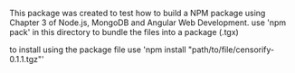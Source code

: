 This package was created to test how to build a NPM package using Chapter 3 of Node.js, MongoDB and Angular Web Development.
use 'npm pack' in this directory to bundle the files into a package (.tgx)

to install using the package file use 'npm install "path/to/file/censorify-0.1.1.tgz"'
